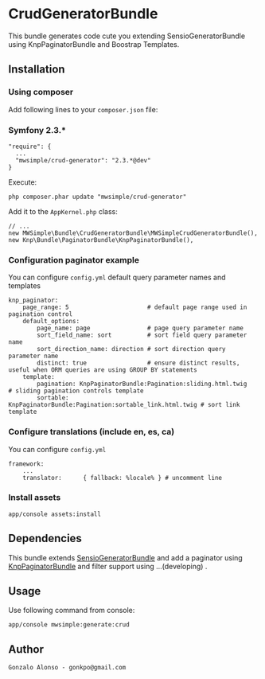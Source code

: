 # CrudGeneratorBundle

This bundle generates code cute you extending SensioGeneratorBundle using KnpPaginatorBundle and Boostrap Templates.

## Installation

### Using composer

Add following lines to your `composer.json` file:

### Symfony 2.3.*

    "require": {
      ...
      "mwsimple/crud-generator": "2.3.*@dev"
    }

Execute:

    php composer.phar update "mwsimple/crud-generator"

Add it to the `AppKernel.php` class:

	// ...
    new MWSimple\Bundle\CrudGeneratorBundle\MWSimpleCrudGeneratorBundle(),
    new Knp\Bundle\PaginatorBundle\KnpPaginatorBundle(),

### Configuration paginator example

You can configure `config.yml` default query parameter names and templates

    knp_paginator:
        page_range: 5                      # default page range used in pagination control
        default_options:
            page_name: page                # page query parameter name
            sort_field_name: sort          # sort field query parameter name
            sort_direction_name: direction # sort direction query parameter name
            distinct: true                 # ensure distinct results, useful when ORM queries are using GROUP BY statements
        template:
            pagination: KnpPaginatorBundle:Pagination:sliding.html.twig     # sliding pagination controls template
            sortable: KnpPaginatorBundle:Pagination:sortable_link.html.twig # sort link template

### Configure translations (include en, es, ca)

You can configure `config.yml`

    framework:
        ...
        translator:      { fallback: %locale% } # uncomment line

### Install assets

    app/console assets:install

## Dependencies

This bundle extends [SensioGeneratorBundle](https://github.com/sensio/SensioGeneratorBundle) and add a paginator using [KnpPaginatorBundle](https://github.com/KnpLabs/KnpPaginatorBundle) and filter support using ...(developing) .

## Usage

Use following command from console:

    app/console mwsimple:generate:crud

## Author

    Gonzalo Alonso - gonkpo@gmail.com